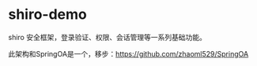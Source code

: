 # shiro-demo
shiro 安全框架，登录验证、权限、会话管理等一系列基础功能。

此架构和SpringOA是一个，移步：https://github.com/zhaoml529/SpringOA
